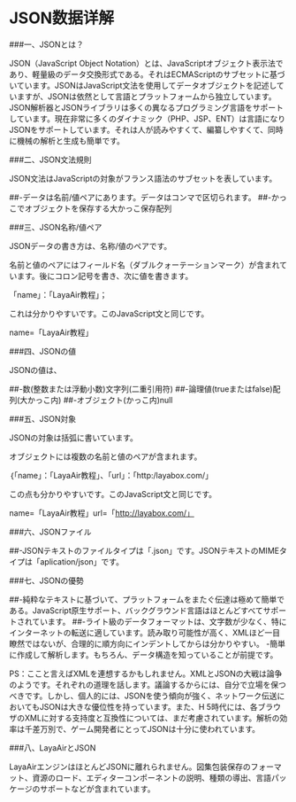 # JSON数据详解

###一、JSONとは？

JSON（JavaScript Object Notation）とは、JavaScriptオブジェクト表示法であり、軽量級のデータ交換形式である。それはECMAScriptのサブセットに基づいています。JSONはJavaScript文法を使用してデータオブジェクトを記述していますが、JSONは依然として言語とプラットフォームから独立しています。JSON解析器とJSONライブラリは多くの異なるプログラミング言語をサポートしています。現在非常に多くのダイナミック（PHP、JSP、ENT）は言語になりJSONをサポートしています。それは人が読みやすくて、編纂しやすくて、同時に機械の解析と生成も簡単です。



###二、JSON文法規則

JSON文法はJavaScriptの対象がフランス語法のサブセットを表しています。

##-データは名前/値ペアにあります。データはコンマで区切られます。
##-かっこでオブジェクトを保存する大かっこ保存配列



###三、JSON名称/値ペア

JSONデータの書き方は、名称/値のペアです。

名前と値のペアにはフィールド名（ダブルクォーテーションマーク）が含まれています。後にコロン記号を書き、次に値を書きます。

「name」：「LayaAir教程」；

これは分かりやすいです。このJavaScript文と同じです。

name=「LayaAir教程」



###四、JSONの値

JSONの値は、

##-数(整数または浮動小数)文字列(二重引用符)
##-論理値(trueまたはfalse)配列(大かっこ内)
##-オブジェクト(かっこ内)null



###五、JSON対象

JSONの対象は括弧に書いています。

オブジェクトには複数の名前と値のペアが含まれます。

｛「name」：「LayaAir教程」、「url」：「http:/layabox.com/」

この点も分かりやすいです。このJavaScript文と同じです。

name=「LayaAir教程」url=「http://layabox.com/」



###六、JSONファイル

##-JSONテキストのファイルタイプは「.json」です。JSONテキストのMIMEタイプは「aplication/json」です。



###七、JSONの優勢

##-純粋なテキストに基づいて、プラットフォームをまたぐ伝達は極めて簡単である。JavaScript原生サポート、バックグラウンド言語はほとんどすべてサポートされています。
##-ライト級のデータフォーマットは、文字数が少なく、特にインターネットの転送に適しています。読み取り可能性が高く、XMLほど一目瞭然ではないが、合理的に順方向にインデントしてからは分かりやすい。
-簡単に作成して解析します。もちろん、データ構造を知っていることが前提です。

PS：ここと言えばXMLを連想するかもしれません。XMLとJSONの大戦は論争のようです。それぞれの道理を話します。議論するからには、自分で立場を保つべきです。しかし、個人的には、JSONを使う傾向が強く、ネットワーク伝送においてもJSONは大きな優位性を持っています。また、H 5時代には、各ブラウザのXMLに対する支持度と互換性については、まだ考慮されています。解析の効率は千差万別で、ゲーム開発者にとってJSONは十分に使われています。



###八、LayaAirとJSON

LayaAirエンジンはほとんどJSONに離れられません。図集包装保存のフォーマット、資源のロード、エディターコンポーネントの説明、種類の導出、言語パッケージのサポートなどが含まれています。